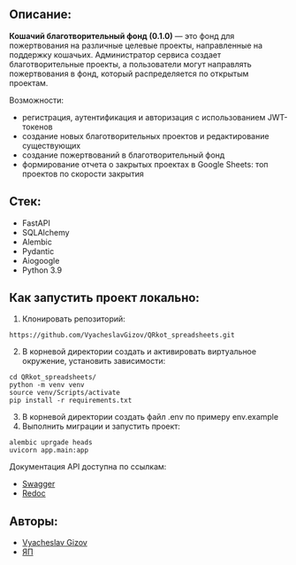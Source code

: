 ## Описание:

**Кошачий благотворительный фонд (0.1.0)** — это фонд для пожертвования на различные целевые проекты, направленные на поддержку кошачьих. Администратор сервиса создает благотворительные проекты, а пользователи могут направлять пожертвования в фонд, который распределяется по открытым проектам.

Возможности:
- регистрация, аутентификация и авторизация с использованием JWT-токенов
- создание новых благотворительных проектов и редактирование существующих
- создание пожертвований в благотворительный фонд
- формирование отчета о закрытых проектах в Google Sheets: топ проектов по скорости закрытия


## Стек:
- FastAPI
- SQLAlchemy
- Alembic
- Pydantic
- Aiogoogle
- Python 3.9

## Как запустить проект локально:
1. Клонировать репозиторий:
```
https://github.com/VyacheslavGizov/QRkot_spreadsheets.git
```
2. В корневой директории создать и активировать виртуальное окружение, установить зависимости:
```
cd QRkot_spreadsheets/
python -m venv venv
source venv/Scripts/activate
pip install -r requirements.txt
```
3. В корневой директории создать файл .env по примеру env.example
4. Выполнить миграции и запустить проект:
```
alembic uprgade heads
uvicorn app.main:app
```

Документация API доступна по ссылкам:
- [Swagger](http://127.0.0.1:8000/docs )
- [Redoc](http://127.0.0.1:8000/redoc )

## Авторы:
- [Vyacheslav Gizov](https://github.com/VyacheslavGizov)
- [ЯП](https://github.com/yandex-praktikum)
